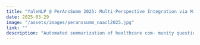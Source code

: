 ```yaml
---
title: "YaleNLP @ PerAnsSumm 2025: Multi-Perspective Integration via Mixture-of-Agents for Enhanced Healthcare QA Summarization"
date: 2025-03-29
image: "/assets/images/peranssumm_naacl2025.jpg"
link: ""
description: "Automated summarization of healthcare com- munity question-answering forums is chal- lenging due to diverse perspectives presented across multiple user responses to each ques- tion. The PerAnsSumm Shared Task was therefore proposed to tackle this challenge by identifying perspectives from different an- swers and then generating a comprehensive answer to the question. In this study, we address the PerAnsSumm Shared Task using two complementary paradigms: (i) a training- based approach through QLoRA fine-tuning of LLaMA-3.3-70B-Instruct, and (ii) agen- tic approaches including zero- and few-shot prompting with frontier LLMs (LLaMA-3.3- 70B-Instruct and GPT-4o) and a Mixture-of- Agents (MoA) framework that leverages a di- verse set of LLMs by combining outputs from multi-layer feedback aggregation. For perspec- tive span identification/classification, GPT-4o zero-shot achieves an overall score of 0.57, sub- stantially outperforming the 0.40 score of the LLaMA baseline. With a 2-layer MoA config- uration, we were able to improve LLaMA per- formance up by 28% to 0.51. For perspective- based summarization, GPT-4o zero-shot attains an overall score of 0.42 compared to 0.28 for the best LLaMA zero-shot, and our 2-layer MoA approach boosts LLaMA performance by 32% to 0.37. Furthermore, in few-shot setting, our results show that the sentence-transformer embedding-based exemplar selection provides more gain than manually selected exemplars on LLaMA models, although the few-shot prompt- ing is not always helpful for GPT-4o. The YaleNLP team’s approach ranked the overall second place in the shared task."
---
```

